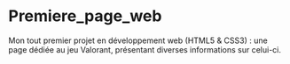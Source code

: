 # Premiere_page_web
Mon tout premier projet en développement web (HTML5 &amp; CSS3) : une page dédiée au jeu Valorant, présentant diverses informations sur celui-ci.
